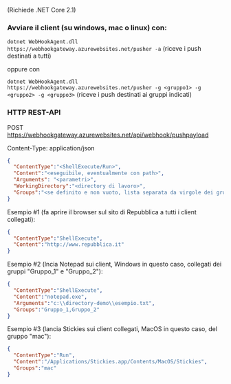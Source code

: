 (Richiede .NET Core 2.1)

### Avviare il client (su windows, mac o linux) con:

```dotnet WebHookAgent.dll https://webhookgateway.azurewebsites.net/pusher -a``` (riceve i push destinati a tutti)

oppure con

```dotnet WebHookAgent.dll https://webhookgateway.azurewebsites.net/pusher -g <gruppo1> -g <gruppo2> -g <gruppo3>``` (riceve i push destinati ai gruppi indicati)

### HTTP REST-API

POST https://webhookgateway.azurewebsites.net/api/webhook/pushpayload

Content-Type: application/json

```json
{
  "ContentType":"<ShellExecute/Run>",
  "Content":"<eseguibile, eventualmente con path>",
  "Arguments": "<parametri>",
  "WorkingDirectory":"<directory di lavoro>",
  "Groups":"<se definito e non vuoto, lista separata da virgole dei gruppi destinatari dell'invio push>"
}
```

Esempio #1 (fa aprire il browser sul sito di Repubblica a tutti i client collegati):

```json
{
  "ContentType":"ShellExecute",
  "Content":"http://www.repubblica.it"
}
```

Esempio #2 (lncia Notepad sui client, Windows in questo caso, collegati dei gruppi "Gruppo_1" e "Gruppo_2"):

```json
{
  "ContentType":"ShellExecute",
  "Content":"notepad.exe",
  "Arguments":"c:\\directory-demo\\esempio.txt",
  "Groups":"Gruppo_1,Gruppo_2"
}
```

Esempio #3 (lancia Stickies sui client collegati, MacOS in questo caso, del gruppo "mac"):

```json
{
  "ContentType":"Run",
  "Content":"/Applications/Stickies.app/Contents/MacOS/Stickies",
  "Groups":"mac"
}
```
